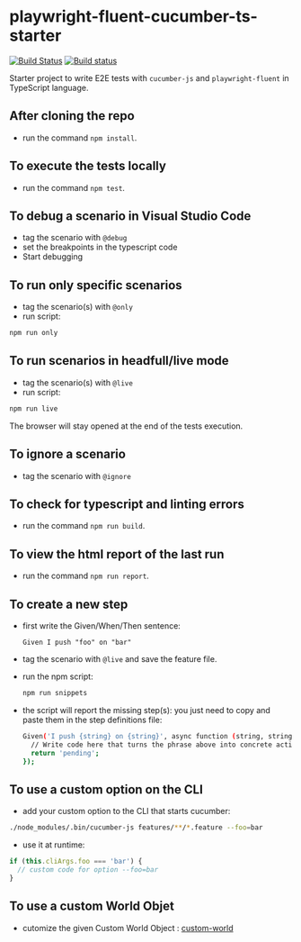 # playwright-fluent-cucumber-ts-starter

[![Build Status](https://travis-ci.org/hdorgeval/playwright-fluent-ts-cucumber-starter.svg?branch=master)](https://travis-ci.org/hdorgeval/playwright-fluent-ts-cucumber-starter) 
[![Build status](https://ci.appveyor.com/api/projects/status/jj6u63q48oam26tq?svg=true)](https://ci.appveyor.com/project/hdorgeval/playwright-fluent-ts-cucumber-starter)

Starter project to write E2E tests with `cucumber-js` and `playwright-fluent` in TypeScript language.

## After cloning the repo

* run the command `npm install`.

## To execute the tests locally

* run the command `npm test`.

## To debug a scenario in Visual Studio Code

* tag the scenario with `@debug`
* set the breakpoints in the typescript code
* Start debugging

## To run only specific scenarios

* tag the scenario(s) with `@only`
* run script:
```sh
npm run only
```

## To run scenarios in headfull/live mode

* tag the scenario(s) with `@live`
* run script:
```sh
npm run live
```

The browser will stay opened at the end of the tests execution.

## To ignore a scenario

* tag the scenario with `@ignore`

## To check for typescript and linting errors

* run the command `npm run build`.

## To view the html report of the last run

* run the command `npm run report`.

## To create a new step

* first write the Given/When/Then sentence:
  ```gherkin
  Given I push "foo" on "bar"
  ```

* tag the scenario with `@live` and save the feature file.

* run the npm script:
  ```sh
  npm run snippets
  ```

* the script will report the missing step(s): you just need to copy and paste them in the step definitions file:

  ```sh
  Given('I push {string} on {string}', async function (string, string2) {
    // Write code here that turns the phrase above into concrete actions
    return 'pending';
  });
  ```

## To use a custom option on the CLI

* add your custom option to the CLI that starts cucumber:
```sh
./node_modules/.bin/cucumber-js features/**/*.feature --foo=bar 
```
* use it at runtime:
```js
if (this.cliArgs.foo === 'bar') {
  // custom code for option --foo=bar
}
```

## To use a custom World Objet

* cutomize the given Custom World Object : [custom-world](world/custom-world.ts)